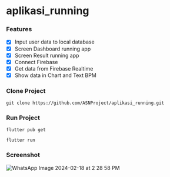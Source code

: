 # aplikasi_running

### Features
- [x] Input user data to local database
- [x] Screen Dashboard running app
- [x] Screen Result running app
- [x] Connect Firebase
- [x] Get data from Firebase Realtime
- [x] Show data in Chart and Text BPM

### Clone Project
```
git clone https://github.com/ASNProject/aplikasi_running.git
```

### Run Project
```
flutter pub get
```
```
flutter run
```

### Screenshot<br/>
![WhatsApp Image 2024-02-18 at 2 28 58 PM](https://github.com/ASNProject/aplikasi_running/assets/49858542/940c692f-97ee-43d0-ba68-9120f18a689e)
